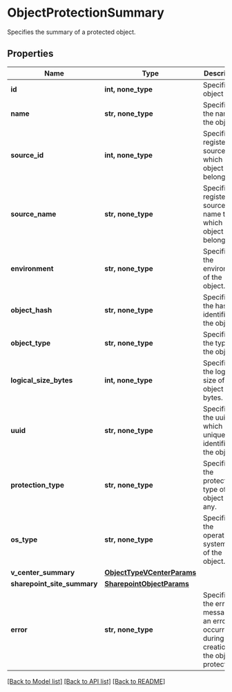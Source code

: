 # ObjectProtectionSummary

Specifies the summary of a protected object.

## Properties
Name | Type | Description | Notes
------------ | ------------- | ------------- | -------------
**id** | **int, none_type** | Specifies object id. | [optional] 
**name** | **str, none_type** | Specifies the name of the object. | [optional] 
**source_id** | **int, none_type** | Specifies registered source id to which object belongs. | [optional] 
**source_name** | **str, none_type** | Specifies registered source name to which object belongs. | [optional] 
**environment** | **str, none_type** | Specifies the environment of the object. | [optional] 
**object_hash** | **str, none_type** | Specifies the hash identifier of the object. | [optional] 
**object_type** | **str, none_type** | Specifies the type of the object. | [optional] 
**logical_size_bytes** | **int, none_type** | Specifies the logical size of object in bytes. | [optional] 
**uuid** | **str, none_type** | Specifies the uuid which is a unique identifier of the object. | [optional] 
**protection_type** | **str, none_type** | Specifies the protection type of the object if any. | [optional] 
**os_type** | **str, none_type** | Specifies the operating system type of the object. | [optional] 
**v_center_summary** | [**ObjectTypeVCenterParams**](ObjectTypeVCenterParams.md) |  | [optional] 
**sharepoint_site_summary** | [**SharepointObjectParams**](SharepointObjectParams.md) |  | [optional] 
**error** | **str, none_type** | Specifies the error message if an error occurred during creation of the object protection. | [optional] 

[[Back to Model list]](../README.md#documentation-for-models) [[Back to API list]](../README.md#documentation-for-api-endpoints) [[Back to README]](../README.md)


